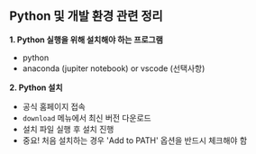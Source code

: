 ## Python 및 개발 환경 관련 정리

**1. Python 실행을 위해 설치해야 하는 프로그램**
- python
- anaconda (jupiter notebook) or vscode (선택사항) 


**2. Python 설치** 
- 공식 홈페이지 접속
- `download` 메뉴에서 최신 버전 다운로드
- 설치 파일 실행 후 설치 진행
- 중요! 처음 설치하는 경우 'Add to PATH' 옵션을 반드시 체크해야 함
